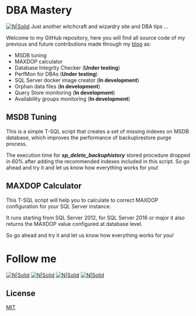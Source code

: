 # DBA Mastery

[![N|Solid](http://dbamastery.com/wp-content/uploads/2018/08/database-2.png)](http://dbamastery.com/)
Just another witchcraft and wizardry site and DBA tips …

Welcome to my GitHub repository, here you will find all source code of my previous and future contributions made through my [blog] as:

- MSDB tuning  
- MAXDOP calculator
- Database Integrity Checker (**Under testing**)
- PerfMon for DBAs (**Under testing**)
- SQL Server docker image creator (**In development**)
- Orphan data files (**In development**)
- Query Store monitoring (**In development**)
- Availability groups monitoring (**In development**)

## MSDB Tuning
This is a simple T-SQL script that creates a set of missing indexes on MSDB database, which improves the performance of backup\restore purge process.

The execution time for **_sp_delete_backuphistory_** stored procedure dropped in 60% after adding the recommended indexes included in this script. So go ahead and try it and let us know how everything works for you!

## MAXDOP Calculator
This T-SQL script will help you to calculate to correct MAXDOP configuration for your SQL Server instance.

It runs starting from SQL Server 2012, for SQL Server 2016 or major it also returns the MAXDOP value configured at database level.

So go ahead and try it and let us know how everything works for you!

# Follow me
[![N|Solid](http://dbamastery.com/wp-content/uploads/2018/08/if_twitter_circle_color_107170.png)](https://twitter.com/dbamastery) [![N|Solid](http://dbamastery.com/wp-content/uploads/2018/08/if_github_circle_black_107161.png)](https://github.com/dbamaster) [![N|Solid](http://dbamastery.com/wp-content/uploads/2018/08/if_linkedin_circle_color_107178.png)](https://www.linkedin.com/in/croblesdba/) [![N|Solid](http://dbamastery.com/wp-content/uploads/2018/08/if_browser_1055104.png)](http://dbamastery.com/)

## License
[MIT](/LICENSE.md)

[blog]: <http://dbamastery.com/>


